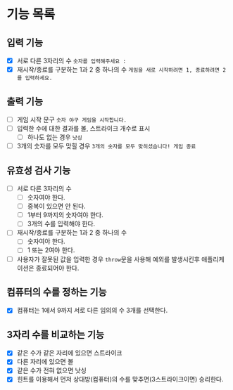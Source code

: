 # 기능 목록

## 입력 기능

- [x] 서로 다른 3자리의 수 `숫자를 입력해주세요 : `
- [x] 재시작/종료를 구분하는 1과 2 중 하나의 수 `게임을 새로 시작하려면 1, 종료하려면 2를 입력하세요.`

## 출력 기능

- [ ] 게임 시작 문구 `숫자 야구 게임을 시작합니다.`
- [ ] 입력한 수에 대한 결과를 볼, 스트라이크 개수로 표시
  - [ ] 하나도 없는 경우 `낫싱`
- [ ] 3개의 숫자를 모두 맞힐 경우 `3개의 숫자를 모두 맞히셨습니다! 게임 종료`

## 유효성 검사 기능

- [ ] 서로 다른 3자리의 수
  - [ ] 숫자여야 한다.
  - [ ] 중복이 있으면 안 된다.
  - [ ] 1부터 9까지의 숫자여야 한다.
  - [ ] 3개의 수를 입력해야 한다.
- [ ] 재시작/종료를 구분하는 1과 2 중 하나의 수
  - [ ] 숫자여야 한다.
  - [ ] 1 또는 2여야 한다.
- [ ] 사용자가 잘못된 값을 입력한 경우 `throw`문을 사용해 예외를 발생시킨후 애플리케이션은 종료되어야 한다.

## 컴퓨터의 수를 정하는 기능

- [x] 컴퓨터는 1에서 9까지 서로 다른 임의의 수 3개를 선택한다.

## 3자리 수를 비교하는 기능

- [x] 같은 수가 같은 자리에 있으면 스트라이크
- [x] 다른 자리에 있으면 볼
- [x] 같은 수가 전혀 없으면 낫싱
- [x] 힌트를 이용해서 먼저 상대방(컴퓨터)의 수를 맞추면(3스트라이크이면) 승리한다.

